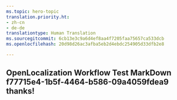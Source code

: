 ```yaml
---
ms.topic: hero-topic
translation.priority.ht:
- zh-cn
- de-de
translationtype: Human Translation
ms.sourcegitcommit: 6cb13e3c9a6d4ef8aa4f7205faa75657ca533dcb
ms.openlocfilehash: 20d98d26ac3afba5eb2d4ebdc254905d33dfb2e8

---
```

## OpenLocalization Workflow Test MarkDown f77715e4-1b5f-4464-b586-09a4059fdea9 thanks!



<!--HONumber=Aug16_HO4-->


